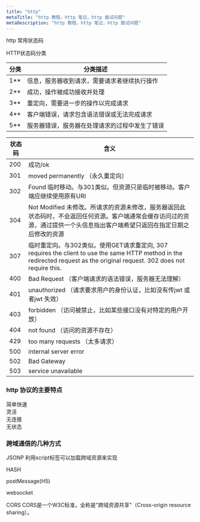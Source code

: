 ```yaml
---
title: "http"
metaTitle: "http 教程，http 笔记，http 面试问题"
metaDescription: "http 教程，http 笔记，http 面试问题"
---
```


http 常用状态码

HTTP状态码分类  

分类 | 分类描述
------------ | -------------
1** | 信息，服务器收到请求，需要请求者继续执行操作
2** | 成功，操作被成功接收并处理
3** | 重定向，需要进一步的操作以完成请求
4** | 客户端错误，请求包含语法错误或无法完成请求
5** | 服务器错误，服务器在处理请求的过程中发生了错误




状态码 | 含义
------------ | -------------
200 | 成功/ok
301 | moved permanently （永久重定向）
302 | Found 临时移动。与301类似。但资源只是临时被移动。客户端应继续使用原有URI
304 | Not Modified 未修改。所请求的资源未修改，服务器返回此状态码时，不会返回任何资源。客户端通常会缓存访问过的资源，通过提供一个头信息指出客户端希望只返回在指定日期之后修改的资源
307 | 临时重定向。与302类似。使用GET请求重定向, 307 requires the client to use the same HTTP method in the redirected request as the original request. 302 does not require this.
400 | Bad Request （客户端请求的语法错误，服务器无法理解）
401 | unauthorized （请求要求用户的身份认证，比如没有传jwt 或者jwt 失效）
403 | forbidden （访问被禁止，比如某些接口没有对特定的用户开放）
404 | not found （访问的资源不存在）
429 | too many requests （太多请求）
500 | internal server error
502 | Bad Gateway
503 | service unavailable


### http 协议的主要特点

简单快速  
灵活  
无连接  
无状态




### 跨域通信的几种方式

JSONP
利用script标签可以加载跨域资源来实现

HASH

postMessage(H5)

websocket

CORS
CORS是一个W3C标准，全称是"跨域资源共享"（Cross-origin resource sharing）。